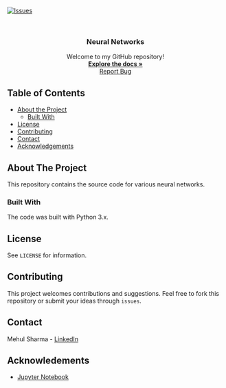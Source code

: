 [![Issues][issues]][issues-url]

<br />
<p align="center">
  <h3 align="center">Neural Networks</h3>
  <p align="center">
    Welcome to my GitHub repository!
    <br />
    <a href="https://github.com/MehulSharma19/neural-networks"><strong>Explore the docs »</strong></a>
    <br />
    <a href="https://github.com/MehulSharma19/neural-networks">Report Bug</a>
   </p>
</p>

<!-- TABLE OF CONTENTS -->
## Table of Contents

* [About the Project](#about-the-project)
    * [Built With](#built-with)
* [License](#license)
* [Contributing](#contributing)
* [Contact](#contact)
* [Acknowledgements](#acknowledgements)

<!-- ABOUT THE PROJECT -->
## About The Project

This repository contains the source code for various neural networks.

### Built With

The code was built with Python 3.x.

<!-- LICENSE -->
## License

See `LICENSE` for information.

## Contributing

This project welcomes contributions and suggestions. Feel free to fork this repository or submit your ideas through `issues`.

<!-- CONTACT -->
## Contact

Mehul Sharma - [LinkedIn](https://www.linkedin.com/in/mehul-sharma-512916183/)

<!-- ACKNOWLEDGEMENTS -->
## Acknowledements

* [Jupyter Notebook](https://jupyter.org/)

<!-- MARKDOWN LINKS & IMAGES -->
[issues]: https://img.shields.io/github/issues-raw/MehulSharma19/neural-networks
[issues-url]: https://github.com/MehulSharma19/neural-networks/issues

